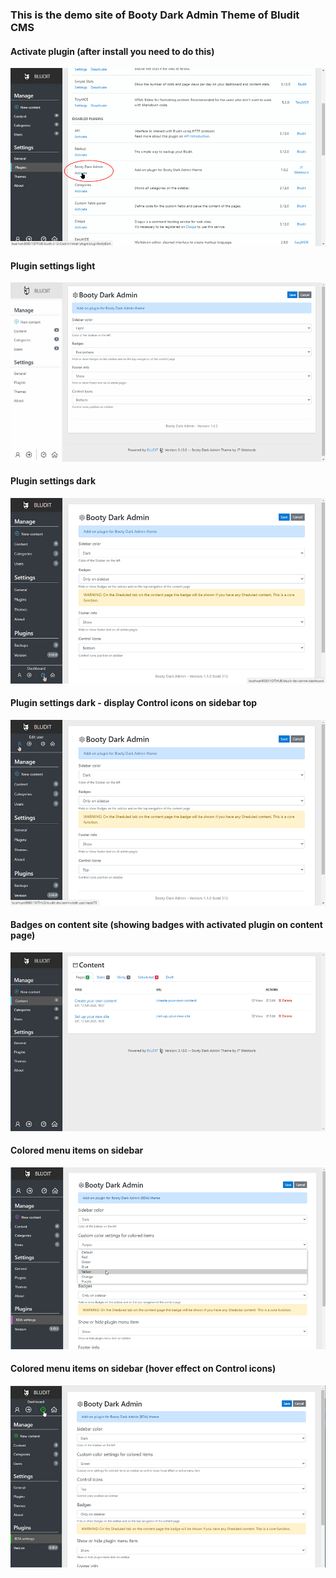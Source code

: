 ### This is the demo site of Booty Dark Admin Theme of Bludit CMS

#### Activate plugin (after install you need to do this)

![](https://github.com/JTWebTools/booty-dark-admin-plugin/blob/master/images/plugin-activate.png "Activate plugin")

#### Plugin settings light

![](https://github.com/JTWebTools/booty-dark-admin-plugin/blob/master/images/plugin-settings-light.png "Plugin settings light")

#### Plugin settings dark

![](https://github.com/JTWebTools/booty-dark-admin-plugin/blob/master/images/plugin-settings-dark.png "Plugin settings dark")

#### Plugin settings dark - display Control icons on sidebar top

![](https://github.com/JTWebTools/booty-dark-admin-plugin/blob/master/images/plugin-settings-dark-icons-top.png "Display Control icons on sidebar top")

#### Badges on content site (showing badges with activated plugin on content page)

![](https://github.com/JTWebTools/booty-dark-admin-theme/blob/master/images/content-badges.png "Dashboard dark")

#### Colored menu items on sidebar

![](https://github.com/JTWebTools/booty-dark-admin-plugin/blob/master/images/plugin-settings-coloring.png "Colored menu items")

#### Colored menu items on sidebar (hover effect on Control icons)

![](https://github.com/JTWebTools/booty-dark-admin-plugin/blob/master/images/plugin-settings-coloring2.png "hover effect on Control icons")
